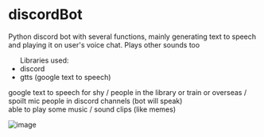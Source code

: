 # discordBot
Python discord bot with several functions, mainly generating text to speech and playing it on user's voice chat. Plays other sounds too
<br>
<ul> Libraries used:
  <li>discord</li>
  <li>gtts (google text to speech)</li>
</ul>
google text to speech for shy / people in the library or train or overseas / spoilt mic people in discord channels (bot will speak) <br>
able to play some music / sound clips (like memes)
<br>

![image](https://user-images.githubusercontent.com/82926705/208669397-21f5989c-9470-4a32-a64f-da6836110a70.png)
